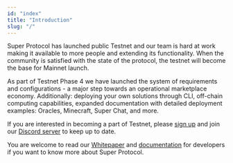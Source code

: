 ```yaml
---
id: "index"
title: "Introduction"
slug: "/"
---
```


Super Protocol has launched public Testnet and our team is hard at work making it available to more people and extending its functionality. When the community is satisfied with the state of the protocol, the testnet will become the base for Mainnet launch.

As part of Testnet Phase 4 we have launched the system of requirements and configurations - a major step towards an operational marketplace economy. Additionally: deploying your own solutions through CLI, off-chain computing capabilities, expanded documentation with detailed deployment examples: Oracles, Minecraft, Super Chat, and more.

If you are interested in becoming a part of Testnet, please [sign up](/testnet) and join our [Discord server](https://discord.com/invite/superprotocol) to keep up to date.

You are welcome to read our [Whitepaper](/whitepaper) and [documentation](/developers) for developers if you want to know more about Super Protocol.